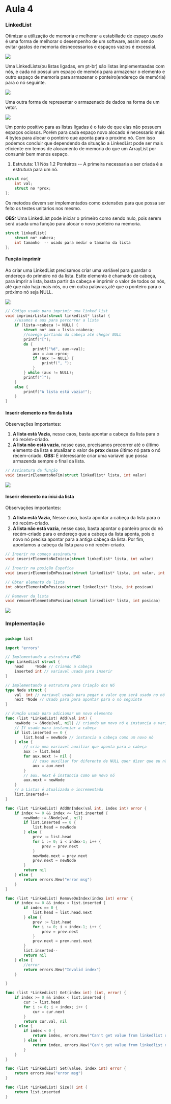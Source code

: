 # Aula 4

### LinkedList

Otimizar a utilização de memoria e melhorar a estabiliade de espaço usado é uma forma de melhorar o desempenho de um software, assim sendo evitar gastos de memoria desnecessarios e espaços vazios é excessial.

<img src="./img/linkedlist-gerenciamento-memoria.gif">

Uma LinkedLists(ou listas ligadas, em pt-br) são listas implementaadas com nós, e cada nó possui um espaço de memória para armazenar o elemento e outro espaço de memoria para armazenar o ponteiro(endereço de memória) para o nó seguinte.

<img src="./img/linkedlist-apresentacao.png">

Uma outra forma de representar o armazenado de dados na forma de um vetor.

<img src="./img/linkedlist-apresentacao-2.png">

Um ponto positivo para as listas ligadas é o fato de que elas não possuem espaços ociosos. Porém para cada espaço novo alocado é necessario mais 4 bytes para alocar o ponteiro que aponta para o proximo nó. Com isso podemos concluir que dependendo da situação a LinkedList pode ser mais eficiente em temos de alocamento de memoria do que um ArrayList por consumir bem menos espaço.

1. Estrututa:
    1.1 Nós
    1.2 Ponteiros
-- A primeira necessaria a ser criada é a estrutura para um nó.

```C
struct no{
    int val;
    struct no *prox;
};
```
Os metodos devem ser implementados como extensões para que possa ser feito os testes unitarios nos mesmo.

**OBS:** Uma LinkedList pode iniciar o primeiro como sendo nulo, pois serem será usada uma função para alocar o novo ponteiro na memoria.

```C
struct linkedlist{
    struct no* cabeca;
    int tamanho  -- usado para medir o tamanho da lista
};
```
#### Função imprimir

Ao criar uma LinkedList precisamos criar uma variável para guardar o endereço do primeiro nó da lista. Estte elemento é chamado de cabeça, para imprir a lista, basta partir da cabeça e imprimir o valor de todos os nós, até que não haja mais nós, ou em outra palavras,até que o ponteiro para o próximo nó seja NULL.

<img src="./img/linkedlist-impressao.gif">

```C
// Código usado para imprimir uma linked list
void imprimirLista(struct linkedlist* lista) {
    //usamos o aux para percorrer a lista
    if (lista->cabeca != NULL) {
        struct no* aux = lista->cabeca;
        //navega partindo da cabeça até chegar NULL
        printf("[");
        do {
            printf("%d", aux->val);
            aux = aux->prox;
            if (aux != NULL) {
                printf(", ");
            }
        } while (aux != NULL);
        printf("]");
    }
    else {
        printf("A lista está vazia!");
    }
}

```

#### Inserir elemento no fim da lista
Observações Importantes:
1. **A lista está Vazia**, nesse caos, basta apontar a cabeça da lista para o nó recém-criado.
2. **A lista não está vazia**, nesse caso, precisamos precorrer até o último elemento da lista e atualizar o valor de **prox**  desse último nó para o nó recem-criado.
**OBS:** É interessante criar uma variavel que possa armazenda sempre o final da lista.
```C
// Assinatura da função
void inserirElementoNoFim(struct linkedlist* lista, int valor)
```

<img src="./img/linkedlist-inserir-fim.gif">

#### Inserir elemento no ínici da lista
Observações importantes:
1. **A lista está Vazia**, Nesse caso, basta apontar a cabeça da lista para o nó recém-criado.
2. **A lista não está vazia**, nesse caso,  basta apontar o ponteiro prox do nó recém-criado para o endereço que a cabeça da lista aponta, pois o novo nó precisa apontar para a antiga cabeça da lista. Por fim, apontamos a cabeça da lista para o nó recém-criado.

```C
// Inserir no começo assinatura
void inserirElementoNoInicio(struct linkedlist* lista, int valor)

// Inserir na posição Espefica
void inserirElementoEmPosicao(struct linkedlist* lista, int valor, int posicao)

// Obter elemento da lista
int obterElementoEmPosicao(struct linkedlist* lista, int posicao)

// Remover da lista
void removerElementoEmPosicao(struct linkedlist* lista, int posicao)
```

<img src="./img/image.png">


### Implementação 

```GO 

package list

import "errors"

// Implementando a estrutura HEAD
type LinkedList struct {
	head     *Node // Criando a cabeça 
	inserted int // variavel usada para inserir
}

// Implementando a estrutura para Criação dos Nó
type Node struct {
	val  int // variavel usada para pegar o valor que será usado no nó 
	next *Node // Usado para para apontar para o nó seguinte
}

// Função usada para adicionar um novo elemento 
func (list *LinkedList) Add(val int) {
	newNode := &Node{val, nil} // criando um novo nó e instancia a variavel val e cetando o erro como nulo
    // If usado para instanciar a cabeça
	if list.inserted == 0 {
		list.head = newNode // instancia a cabeça como um novo nó 
	} else {
        // cria uma variavel auxiliar que aponta para a cabeça 
		aux := list.head
		for aux.next != nil {
            // caso auxiliar for diferente de NULL quer dizer que eu não estou na cabeça nesse caso eu atualizo o auxiliar para ele apontar para o proximo nó 
			aux = aux.next
		}
        // aux. next é instancia como um novo nó 
		aux.next = newNode
	}
    // a Listas é atualizada e incrementada
	list.inserted++
}

func (list *LinkedList) AddOnIndex(val int, index int) error {
	if index >= 0 && index <= list.inserted {
		newNode := &Node{val, nil}
		if list.inserted == 0 {
			list.head = newNode
		} else {
			prev := list.head
			for i := 0; i < index-1; i++ {
				prev = prev.next
			}
			newNode.next = prev.next
			prev.next = newNode
		}
		return nil
	} else {
		return errors.New("error msg")
	}
}

func (list *LinkedList) RemoveOnIndex(index int) error {
	if index >= 0 && index < list.inserted {
		if index == 0 {
			list.head = list.head.next
		} else {
			prev := list.head
			for i := 0; i < index-1; i++ {
				prev = prev.next
			}
			prev.next = prev.next.next
		}
		list.inserted--
		return nil
	} else {
		//error
		return errors.New("Invalid index")
	}

}

func (list *LinkedList) Get(index int) (int, error) {
	if index >= 0 && index < list.inserted {
		cur := list.head
		for i := 0; i < index; i++ {
			cur = cur.next
		}
		return cur.val, nil
	} else {
		if index < 0 {
			return index, errors.New("Can't get value from linkedlist on negative index")
		} else {
			return index, errors.New("Can't get value from linkedlist on index out of upper bounds")
		}
	}
}

func (list *LinkedList) Set(value, index int) error {
	return errors.New("error msg")
}

func (list *LinkedList) Size() int {
	return list.inserted
}

```